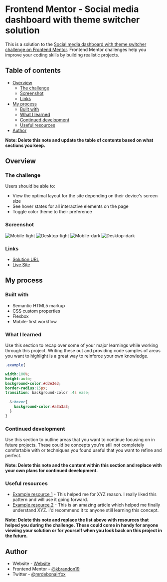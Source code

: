 # Frontend Mentor - Social media dashboard with theme switcher solution

This is a solution to the [Social media dashboard with theme switcher challenge on Frontend Mentor](https://www.frontendmentor.io/challenges/social-media-dashboard-with-theme-switcher-6oY8ozp_H). Frontend Mentor challenges help you improve your coding skills by building realistic projects. 

## Table of contents

- [Overview](#overview)
  - [The challenge](#the-challenge)
  - [Screenshot](#screenshot)
  - [Links](#links)
- [My process](#my-process)
  - [Built with](#built-with)
  - [What I learned](#what-i-learned)
  - [Continued development](#continued-development)
  - [Useful resources](#useful-resources)
- [Author](#author)

**Note: Delete this note and update the table of contents based on what sections you keep.**

## Overview

### The challenge

Users should be able to:

- View the optimal layout for the site depending on their device's screen size
- See hover states for all interactive elements on the page
- Toggle color theme to their preference

### Screenshot

![Mobile-light](./screenshots/mobile-light.png)
![Desktop-light](./screenshots/desktop-light.png)
![Mobile-dark](./screenshots/mobile-dark.png)
![Desktop-dark](./screenshots/desktop-dark.png)



### Links

- [Solution URL](https://github.com/kbrandon19/Social-Media-Dashboard)
- [Live Site](https://kbrandon19.github.io/Social-Media-Dashboard/)

## My process

### Built with

- Semantic HTML5 markup
- CSS custom properties
- Flexbox
- Mobile-first workflow


### What I learned

Use this section to recap over some of your major learnings while working through this project. Writing these out and providing code samples of areas you want to highlight is a great way to reinforce your own knowledge.


```scss
.example{

width:100%;
height:auto;
background-color:#d3e3e3;
border-radius:15px;
transition: background-color .4s ease;
  
  &:hover{
    background-color:#a3a3a3;
  }
}
```


### Continued development

Use this section to outline areas that you want to continue focusing on in future projects. These could be concepts you're still not completely comfortable with or techniques you found useful that you want to refine and perfect.

**Note: Delete this note and the content within this section and replace with your own plans for continued development.**

### Useful resources

- [Example resource 1](https://www.example.com) - This helped me for XYZ reason. I really liked this pattern and will use it going forward.
- [Example resource 2](https://www.example.com) - This is an amazing article which helped me finally understand XYZ. I'd recommend it to anyone still learning this concept.

**Note: Delete this note and replace the list above with resources that helped you during the challenge. These could come in handy for anyone viewing your solution or for yourself when you look back on this project in the future.**

## Author

- Website - [Website](https://www.mrdebonairfox.com)
- Frontend Mentor - [@kbrandon19](https://www.frontendmentor.io/profile/kbrandon19)
- Twitter - [@mrdebonairfox](https://www.twitter.com/mrdebonairfox)


